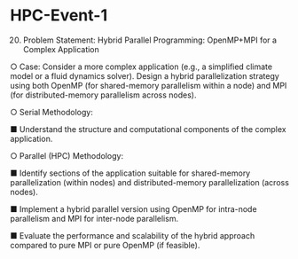 # HPC-Event-1
20) Problem Statement: Hybrid Parallel Programming: OpenMP+MPI for a Complex Application

○ Case: Consider a more complex application (e.g., a simplified climate model or a fluid
dynamics solver). Design a hybrid parallelization strategy using both OpenMP (for
shared-memory parallelism within a node) and MPI (for distributed-memory parallelism
across nodes).

○ Serial Methodology:

■ Understand the structure and computational components of the complex application.

○ Parallel (HPC) Methodology:

■ Identify sections of the application suitable for shared-memory parallelization (within
nodes) and distributed-memory parallelization (across nodes).

■ Implement a hybrid parallel version using OpenMP for intra-node parallelism and MPI
for inter-node parallelism.

■ Evaluate the performance and scalability of the hybrid approach compared to pure
MPI or pure OpenMP (if feasible).

